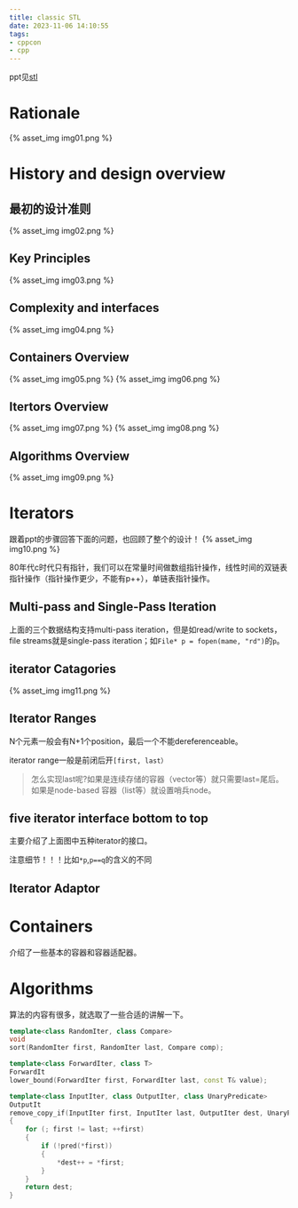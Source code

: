 ```yaml
---
title: classic STL
date: 2023-11-06 14:10:55
tags:
- cppcon
- cpp
---
```


ppt见[stl](/引用资源/cppcon/)

<!-- more -->

# Rationale

{% asset_img img01.png %}

# History and design overview

## 最初的设计准则

{% asset_img img02.png %}

## Key Principles

{% asset_img img03.png %}

## Complexity and interfaces

{% asset_img img04.png %}

## Containers Overview

{% asset_img img05.png %}
{% asset_img img06.png %}

## Itertors Overview

{% asset_img img07.png %}
{% asset_img img08.png %}

## Algorithms Overview

{% asset_img img09.png %}


# Iterators

跟着ppt的步骤回答下面的问题，也回顾了整个的设计！
{% asset_img img10.png %}

80年代c时代只有指针，我们可以在常量时间做数组指针操作，线性时间的双链表指针操作（指针操作更少，不能有p++），单链表指针操作。

## Multi-pass and Single-Pass Iteration

上面的三个数据结构支持multi-pass iteration，但是如read/write to sockets，file streams就是single-pass iteration；如`File* p = fopen(mame, "rd")`的`p`。

## iterator Catagories

{% asset_img img11.png %}

## Iterator Ranges

N个元素一般会有N+1个position，最后一个不能dereferenceable。

iterator range一般是前闭后开`[first, last）`

> 怎么实现last呢?如果是连续存储的容器（vector等）就只需要last=尾后。如果是node-based 容器（list等）就设置哨兵node。


## five iterator interface bottom to top

主要介绍了上面图中五种iterator的接口。

注意细节！！！比如`*p`,`p==q`的含义的不同

## Iterator Adaptor




# Containers

介绍了一些基本的容器和容器适配器。

# Algorithms

算法的内容有很多，就选取了一些合适的讲解一下。

```cpp sort.cpp
template<class RandomIter, class Compare>
void
sort(RandomIter first, RandomIter last, Compare comp);
```

```cpp lower_bound.cpp
template<class ForwardIter, class T>
ForwardIt
lower_bound(ForwardIter first, ForwardIter last, const T& value);
```


```cpp remove_copy_if.cpp
template<class InputIter, class OutputIter, class UnaryPredicate>
OutputIt
remove_copy_if(InputIter first, InputIter last, OutputIter dest, UnaryPredicate pred)
{
    for (; first != last; ++first)
    {
        if (!pred(*first))
        {
            *dest++ = *first;
        }
    }
    return dest;
}
```

